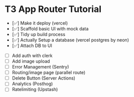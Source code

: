 # T3 App Router Tutorial

- [✅] Make it deploy (vercel)
- [✅] Scaffold basic UI with mock data
- [✅] Tidy up build process
- [✅] Actually Setup a database (vercel postgres by neon)
- [✅] Attach DB to UI
- [ ] Add auth with clerk
- [ ] Add image upload
- [ ] Error Management (Sentry)
- [ ] Routing/image page (parallel route)
- [ ] Delete Button (Server Actions)
- [ ] Analytics (Posthog)
- [ ] Ratelimiting (Upstash)
